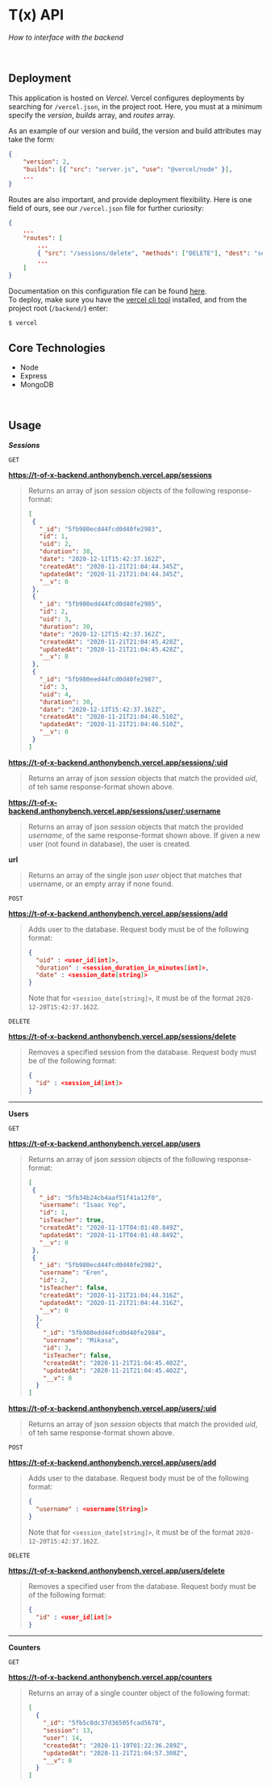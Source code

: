 # T(x) API
*How to interface with the backend*

<br />

## Deployment
This application is hosted on *Vercel*. Vercel configures deployments by searching for `/vercel.json`, in the project root. Here, you must at a minimum specify the *version*, *builds* array, and *routes* array.

As an example of our version and build, the version and build attributes may take the form:
```json
{
    "version": 2,
    "builds": [{ "src": "server.js", "use": "@vercel/node" }],
    ...
}
```

Routes are also important, and provide deployment flexibility. Here is one field of ours, see our `/vercel.json` file for further curiosity:
```json
{
    ...
    "routes": [
        ...
        { "src": "/sessions/delete", "methods": ["DELETE"], "dest": "server.js"},
        ...
    ]
}
```
Documentation on this configuration file can be found [here](https://vercel.com/docs/configuration). \
To deploy, make sure you have the [vercel cli tool](https://vercel.com/download) installed, and from the project root (`/backend/`) enter:
```
$ vercel
```

## Core Technologies
- Node
- Express
- MongoDB

<br />

## Usage

***Sessions***

`GET`

**https://t-of-x-backend.anthonybench.vercel.app/sessions**
> Returns an array of json *session* objects of the following response-format:
>```json
>[
>  {
>    "_id": "5fb980ecd44fcd0d40fe2983",
>    "id": 1,
>    "uid": 2,
>    "duration": 30,
>    "date": "2020-12-11T15:42:37.162Z",
>    "createdAt": "2020-11-21T21:04:44.345Z",
>    "updatedAt": "2020-11-21T21:04:44.345Z",
>    "__v": 0
>  },
>  {
>    "_id": "5fb980edd44fcd0d40fe2985",
>    "id": 2,
>    "uid": 3,
>    "duration": 30,
>    "date": "2020-12-12T15:42:37.162Z",
>    "createdAt": "2020-11-21T21:04:45.428Z",
>    "updatedAt": "2020-11-21T21:04:45.428Z",
>    "__v": 0
>  },
>  {
>    "_id": "5fb980eed44fcd0d40fe2987",
>    "id": 3,
>    "uid": 4,
>    "duration": 30,
>    "date": "2020-12-13T15:42:37.162Z",
>    "createdAt": "2020-11-21T21:04:46.510Z",
>    "updatedAt": "2020-11-21T21:04:46.510Z",
>    "__v": 0
>  }
>]
> ```

**https://t-of-x-backend.anthonybench.vercel.app/sessions/:uid**
> Returns an array of json *session* objects that match the provided *uid*, of teh same response-format shown above.

**https://t-of-x-backend.anthonybench.vercel.app/sessions/user/:username**
> Returns an array of json *session* objects that match the provided *username*, of the same response-format shown above. If given a new user (not found in database), the user is created.

**url**
> Returns an array of the single json *user* object that matches that username, or an empty array if none found.

`POST`

**https://t-of-x-backend.anthonybench.vercel.app/sessions/add**
> Adds user to the database. Request body must be of the following format:
> ```json
> {
>   "uid" : <user_id[int]>,
>   "duration" : <session_duration_in_minutes[int]>,
>   "date" : <session_date[string]>
> }
> ```
> Note that for `<session_date[string]>`, it must be of the format `2020-12-20T15:42:37.162Z`.

`DELETE`

**https://t-of-x-backend.anthonybench.vercel.app/sessions/delete**
> Removes a specified session from the database. Request body must be of the following format:
> ```json
> {
>   "id" : <session_id[int]>
> }
> ```

<hr>

**Users**

`GET`

**https://t-of-x-backend.anthonybench.vercel.app/users**
> Returns an array of json *session* objects of the following response-format:
> ```json
>[
>  {
>    "_id": "5fb34b24cb4aaf51f41a12f0",
>    "username": "Isaac Yep",
>    "id": 1,
>    "isTeacher": true,
>    "createdAt": "2020-11-17T04:01:40.849Z",
>    "updatedAt": "2020-11-17T04:01:40.849Z",
>    "__v": 0
>  },
>  {
>    "_id": "5fb980ecd44fcd0d40fe2982",
>    "username": "Eren",
>    "id": 2,
>    "isTeacher": false,
>    "createdAt": "2020-11-21T21:04:44.316Z",
>    "updatedAt": "2020-11-21T21:04:44.316Z",
>    "__v": 0
>   },
>   {
>     "_id": "5fb980edd44fcd0d40fe2984",
>     "username": "Mikasa",
>     "id": 3,
>     "isTeacher": false,
>     "createdAt": "2020-11-21T21:04:45.402Z",
>     "updatedAt": "2020-11-21T21:04:45.402Z",
>     "__v": 0
>   }
>]
> ```

**https://t-of-x-backend.anthonybench.vercel.app/users/:uid**
> Returns an array of json *session* objects that match the provided *uid*, of teh same response-format shown above.

`POST`

**https://t-of-x-backend.anthonybench.vercel.app/users/add**
> Adds user to the database. Request body must be of the following format:
> ```json
> {
>   "username" : <username[String]>
> }
> ```
> Note that for `<session_date[string]>`, it must be of the format `2020-12-20T15:42:37.162Z`.

`DELETE`

**https://t-of-x-backend.anthonybench.vercel.app/users/delete**
> Removes a specified user from the database. Request body must be of the following format:
> ```json
> {
>   "id" : <user_id[int]>
> }
> ```

<hr>

**Counters**

`GET`

**https://t-of-x-backend.anthonybench.vercel.app/counters**
> Returns an array of a single counter object of the following format:
> ```json
> [
>   {
>     "_id": "5fb5c8dc37d36505fcad5678",
>     "session": 13,
>     "user": 14,
>     "createdAt": "2020-11-19T01:22:36.289Z",
>     "updatedAt": "2020-11-21T21:04:57.308Z",
>     "__v": 0
>   }
> ]
> ```